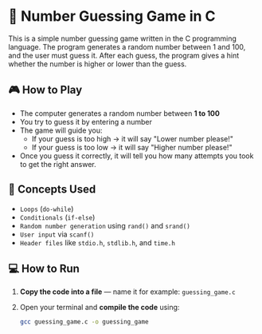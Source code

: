 # 🔢 Number Guessing Game in C

This is a simple number guessing game written in the C programming language. The program generates a random number between 1 and 100, and the user must guess it. After each guess, the program gives a hint whether the number is higher or lower than the guess.

## 🎮 How to Play

- The computer generates a random number between **1 to 100**
- You try to guess it by entering a number
- The game will guide you:
    - If your guess is too high → it will say "Lower number please!"
    - If your guess is too low → it will say "Higher number please!"
- Once you guess it correctly, it will tell you how many attempts you took to get the right answer.

## 🧠 Concepts Used

- `Loops` (`do-while`)
- `Conditionals` (`if-else`)
- `Random number generation` using `rand()` and `srand()`
- `User input` via `scanf()`
- `Header files` like `stdio.h`, `stdlib.h`, and `time.h`

## 💻 How to Run

1. **Copy the code into a file** — name it for example: `guessing_game.c`
2. Open your terminal and **compile the code** using:

   ```bash
   gcc guessing_game.c -o guessing_game

